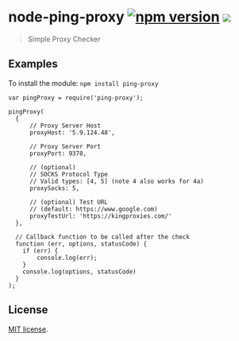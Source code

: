 # node-ping-proxy [![npm version](https://badge.fury.io/js/ping-proxy.svg)](http://badge.fury.io/js/ping-proxy) ![](https://travis-ci.org/kyungw00k/node-ping-proxy.svg)
> Simple Proxy Checker

## Examples
To install the module: `npm install ping-proxy`
```
var pingProxy = require('ping-proxy');

pingProxy(
  {
      // Proxy Server Host
      proxyHost: '5.9.124.48',

      // Proxy Server Port
      proxyPort: 9378,

      // (optional)
      // SOCKS Protocol Type
      // Valid types: [4, 5] (note 4 also works for 4a)
      proxySocks: 5,

      // (optional) Test URL
      // (default: https://www.google.com)
      proxyTestUrl: 'https://kingproxies.com/'
  },

  // Callback function to be called after the check
  function (err, options, statusCode) {
    if (err) {
        console.log(err);
    }
    console.log(options, statusCode)
  }
);
```

## License
[MIT license](http://en.wikipedia.org/wiki/MIT_License).
